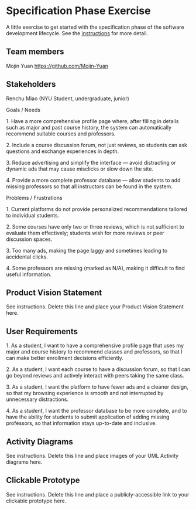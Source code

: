 # Specification Phase Exercise

A little exercise to get started with the specification phase of the software development lifecycle. See the [instructions](instructions.md) for more detail.

## Team members

Mojin Yuan https://github.com/Mojin-Yuan

## Stakeholders

Renchu Miao (NYU Student, undergraduate, junior)

Goals / Needs


1\. Have a more comprehensive profile page where, after filling in details such as major and past course history, the system can automatically recommend suitable courses and professors.



2\. Include a course discussion forum, not just reviews, so students can ask questions and exchange experiences in depth.



3\. Reduce advertising and simplify the interface — avoid distracting or dynamic ads that may cause misclicks or slow down the site.



4\. Provide a more complete professor database — allow students to add missing professors so that all instructors can be found in the system.



Problems / Frustrations


1\. Current platforms do not provide personalized recommendations tailored to individual students.



2\. Some courses have only two or three reviews, which is not sufficient to evaluate them effectively; students wish for more reviews or peer discussion spaces.



3\. Too many ads, making the page laggy and sometimes leading to accidental clicks.



4\. Some professors are missing (marked as N/A), making it difficult to find useful information.



## Product Vision Statement

See instructions. Delete this line and place your Product Vision Statement here.

## User Requirements


1\. As a student, I want to have a comprehensive profile page that uses my major and course history to recommend classes and professors, so that I can make better enrollment decisions efficiently.



2\. As a student, I want each course to have a discussion forum, so that I can go beyond reviews and actively interact with peers taking the same class.



3\. As a student, I want the platform to have fewer ads and a cleaner design, so that my browsing experience is smooth and not interrupted by unnecessary distractions.



4\. As a student, I want the professor database to be more complete, and to have the ability for students to submit application of adding missing professors, so that information stays up-to-date and inclusive.

## Activity Diagrams

See instructions. Delete this line and place images of your UML Activity diagrams here.

## Clickable Prototype

See instructions. Delete this line and place a publicly-accessible link to your clickable prototype here.

